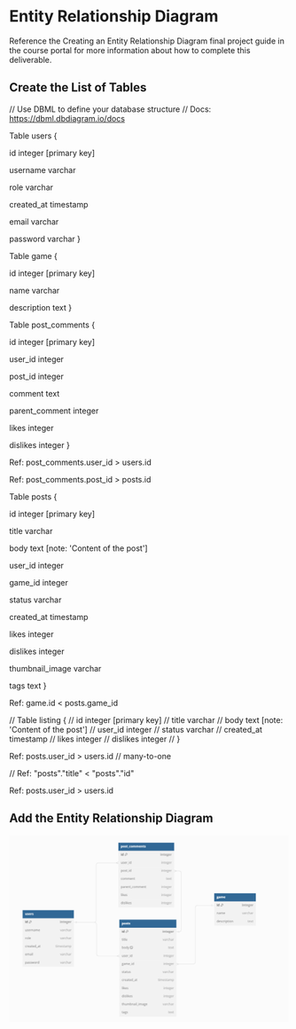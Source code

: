 # Entity Relationship Diagram

Reference the Creating an Entity Relationship Diagram final project guide in the course portal for more information about how to complete this deliverable.

## Create the List of Tables

// Use DBML to define your database structure
// Docs: https://dbml.dbdiagram.io/docs

Table users {

  id integer [primary key]

  username varchar
  
  role varchar
  
  created_at timestamp
  
  email varchar
  
  password varchar
}

Table game {
  
  id integer [primary key]
  
  name varchar
  
  description text
}

Table post_comments {
  
  id integer [primary key]
  
  user_id integer
  
  post_id integer
  
  comment text
  
  parent_comment integer
  
  likes integer
  
  dislikes integer
}

Ref: post_comments.user_id > users.id

Ref: post_comments.post_id > posts.id

Table posts {
  
  id integer [primary key]
  
  title varchar
  
  body text [note: 'Content of the post']
  
  user_id integer
  
  game_id integer
  
  status varchar
  
  created_at timestamp
  
  likes integer
  
  dislikes integer
  
  thumbnail_image varchar
  
  tags text
}

Ref: game.id < posts.game_id

// Table listing {
//   id integer [primary key]
//   title varchar
//   body text [note: 'Content of the post']
//   user_id integer
//   status varchar
//   created_at timestamp
//   likes integer
//   dislikes integer
// }


Ref: posts.user_id > users.id // many-to-one


// Ref: "posts"."title" < "posts"."id"


Ref: posts.user_id > users.id

## Add the Entity Relationship Diagram

<img src = "./entity relationship diagram.png" title = "Entity Relationship Diagram" width = '' />